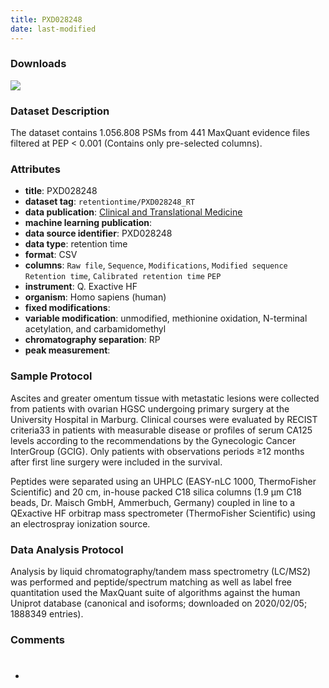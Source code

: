 ```yaml
---
title: PXD028248
date: last-modified
---
```


### Downloads
[![](https://img.shields.io/badge/download-dataset%20name-205380?style=flat-square)](https://github.com/ProteomicsML/ProteomicsML/blob/main/datasets/retentiontime/PXD028248/PXD028248_evidence_selected_columns.zip)<br>

### Dataset Description
The dataset contains 1.056.808 PSMs from 441 MaxQuant evidence files filtered at PEP < 0.001 (Contains only pre-selected columns).

### Attributes
- **title**: PXD028248
- **dataset tag**: `retentiontime/PXD028248_RT`
- **data publication**: [Clinical and Translational Medicine](https://doi.org/10.1002/ctm2.633)
- **machine learning publication**:
- **data source identifier**: PXD028248
- **data type**: retention time
- **format**: CSV
- **columns**: `Raw file`, `Sequence`, `Modifications`, `Modified sequence`
    `Retention time`, `Calibrated retention time` `PEP`
- **instrument**: Q. Exactive HF
- **organism**: Homo sapiens (human)
- **fixed modifications**: <unknown>
- **variable modification**: unmodified, methionine oxidation, N-terminal acetylation, and carbamidomethyl
- **chromatography separation**: RP
- **peak measurement**: <unknown>


### Sample Protocol
Ascites and greater omentum tissue with metastatic lesions were collected from patients with
ovarian HGSC undergoing primary surgery at the University Hospital in Marburg.
Clinical courses were evaluated by RECIST criteria33 in patients with measurable disease or profiles
of serum CA125 levels according to the recommendations by the Gynecologic Cancer InterGroup (GCIG). Only
patients with observations periods ≥12 months after first line surgery were included in the survival.

Peptides were separated using an UHPLC (EASY-nLC 1000, ThermoFisher Scientific) and 20 cm, in-house packed C18 silica columns
(1.9 μm C18 beads, Dr. Maisch GmbH, Ammerbuch, Germany) coupled in line to a QExactive HF orbitrap mass spectrometer
(ThermoFisher Scientific) using an electrospray ionization source.

### Data Analysis Protocol
Analysis by liquid chromatography/tandem mass spectrometry (LC/MS2) was performed and peptide/spectrum matching as well as label
free quantitation used the MaxQuant suite of algorithms against the human Uniprot database (canonical and isoforms; downloaded on 2020/02/05; 1888349 entries).

### Comments
- #
